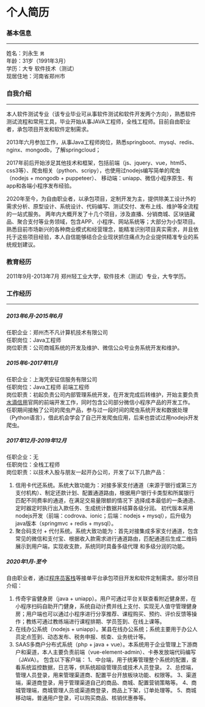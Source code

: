 # 个人简历

### 基本信息
***
姓名：刘永生 ```男```\
年龄：31岁（1991年3月）\
学历：大专 软件技术（测试）\
现居住地：河南省郑州市

### 自我介绍
***
本人软件测试专业（该专业毕业可从事软件测试和软件开发两个方向），熟悉软件测试流程和常用工具，毕业开始从事JAVA工程师，全栈工程师。目前自由职业者，承包项目开发和软件定制需求。

2013年六月参加工作，从事Java工程师岗位，熟悉springboot、mysql、redis、nginx、mongodb，了解springcloud；

2017年前后开始涉足其他技术和框架，包括前端（js、jquery、vue，html5、css3等）、爬虫相关（python、scripy），也使用过nodejs编写简单的爬虫（nodejs + mongodb + puppeteer）、
移动端：uniapp、微信小程序原生、有app和各端小程序发布经验。

2020年至今，为自由职业者，以承包项目，定制开发为主，提供除美工设计外的需求分析、原型设计、系统设计、代码编写、测试交付、发布上线、维护等全流程的一站式服务。
两年内大概开发了十几个项目，涉及直播、分销商城、区块链藏品、聚合支付等业务领域，包含APP、小程序、网站系统等；大部分为小型项目。
熟悉目前市场新兴的各种商业模式和经营理念，能精准识别项目真实需求，并且依托于这些项目经验，本人自信能够结合企业现状抓住痛点为企业提供精准专业的系统规划建议。

### 教育经历
2011年9月-2013年7月 郑州轻工业大学，软件技术（测试）专业，大专学历。


### 工作经历
***
##### 2013年6月-2015年6月

任职企业：郑州杰不凡计算机技术有限公司\
任职岗位：Java工程师\
岗位职责：公司商城系统的开发及维护、微信公众号业务系统开发和维护。


##### 2015年6-2017年11月

任职企业：上海凭安征信服务有限公司\
任职岗位：Java工程师 前端工程师\
岗位职责：初起负责公司内部管理系统开发，在开发完成后转维护，开始主要负责[水滴信用](https://shuidi.cn)官网的前端开发工作，同时包含公司部分微信小程序产品的开发工作。
任职期间接触了公司的爬虫产品，参与过一段时间的爬虫系统开发和数据处理（Python语言），借此机会学会了自己开发爬虫应用，后来也尝试过用nodejs开发爬虫。

##### 2017年12月-2019年12月

任职企业：无\
任职岗位：全栈工程师\
岗位职责：以技术入股与朋友一起开办公司，开发了以下几款产品：
1. 信用卡代还系统。系统大致功能为：对接多家支付通道（来源于银行或第三方支付机构）、制定还款计划、配置通道路由，根据用户银行卡类型和所属银行匹配不同费率的通道，在满足交易量限额的情况下
   选择成本最低的一条通道、定时器定时执行出入款任务、生成统计数据并结算各级分润。
   初代版本采用nodejs开发（前端：codrova、ionic；后端：nodejs + mysql），后升级为java版本（springmvc + redis + mysql）。
2. 聚合码支付 + 代付系统。系统大致功能为：首先对接集成多家支付通道，包含常见的微信和支付宝、根据收入款需求进行通道路由，匹配通道后生成二维码展示到用户端，实现收支款，系统同时具备多级代理 
   和多级分润的功能。
   
##### 2020年1月-至今

自由职业者，通过[程序员客栈](https://www.proginn.com/wo/74263 )等接单平台承包项目开发和软件定制需求。部分项目介绍：
1. 传奇宇宙健身房（java + uniapp）。用户可通过平台关联查看附近健身房，在小程序扫码自助开门健身，系统自动计费并线上支付、实现无人值守管理健身房；用户端也可以通过小程序进行分享推荐、课程购买、预约、评价反馈等操作；教练可通过教练端进行课程排期、学员签到、在线上课等。
2. 在线办公系统（nodejs + uniapp）。某县在线办公系统；系统主要用于办公人员定点签到、动态发布、税务申报、核查、业务统计等。
3. SAAS多商户分布式系统（php + java + vue）。本系统用于企业管理上下游商户和渠道，本人主要负责前端（vue-element-admin）、卡券发放端代码编写（JAVA）。
   包含以下客户端：
   1、中台端，用于统筹管理整个系统的配置，查看系统监控数据，日志等，供系统超级管理员或技术人员登录。
   2、总控端，管理人员登录，用来管理渠道商、配置平台开放板块功能、权限等。
   3、渠道端，渠道商登录，用于管理渠道自己的商品、商城、配置营销策略等。
   4、商城管理端，商城管理人员或渠道商登录，商品上下架，订单处理等。
   5、商城移动端，普通用户登录，可以购买商品、核销优惠券等。 